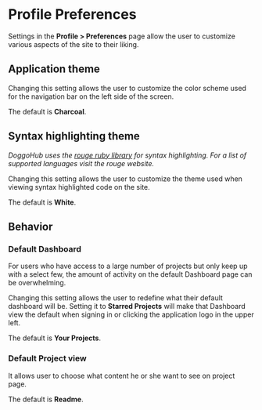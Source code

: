 # Profile Preferences

Settings in the **Profile > Preferences** page allow the user to customize
various aspects of the site to their liking.

## Application theme

Changing this setting allows the user to customize the color scheme used for the
navigation bar on the left side of the screen.

The default is **Charcoal**.

## Syntax highlighting theme

_DoggoHub uses the [rouge ruby library][rouge] for syntax highlighting. For a
list of supported languages visit the rouge website._

Changing this setting allows the user to customize the theme used when viewing
syntax highlighted code on the site.

The default is **White**.

## Behavior

### Default Dashboard

For users who have access to a large number of projects but only keep up with a
select few, the amount of activity on the default Dashboard page can be
overwhelming.

Changing this setting allows the user to redefine what their default dashboard
will be. Setting it to **Starred Projects** will make that Dashboard view the
default when signing in or clicking the application logo in the upper left.

The default is **Your Projects**.

### Default Project view

It allows user to choose what content he or she want to see on project page.

The default is **Readme**.

[rouge]: http://rouge.jneen.net/ "Rouge website"
